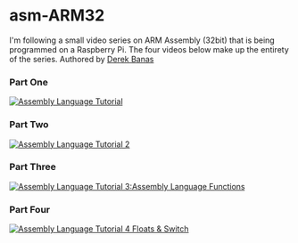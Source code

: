 # asm-ARM32
I'm following a small video series on ARM Assembly (32bit) that is being programmed on a Raspberry Pi.
The four videos below make up the entirety of the series. Authored by [Derek Banas](https://www.youtube.com/user/derekbanas)

### Part One
[![Assembly Language Tutorial](https://img.youtube.com/vi/ViNnfoE56V8/0.jpg)](https://www.youtube.com/watch?v=ViNnfoE56V8&index=1&list=PLGLfVvz_LVvQu9IwUcpn8KOZsOvoHx8sU)

### Part Two
[![Assembly Language Tutorial 2](https://img.youtube.com/vi/5HILZon7pVE/0.jpg)](https://www.youtube.com/watch?v=5HILZon7pVE&index=2&list=PLGLfVvz_LVvQu9IwUcpn8KOZsOvoHx8sU)

### Part Three
[![Assembly Language Tutorial 3:Assembly Language Functions](https://img.youtube.com/vi/2ghL_R5CSaI/0.jpg)](https://www.youtube.com/watch?v=2ghL_R5CSaI&index=3&list=PLGLfVvz_LVvQu9IwUcpn8KOZsOvoHx8sU)

### Part Four
[![Assembly Language Tutorial 4 Floats & Switch](https://img.youtube.com/vi/zj-cGdNpYZ8/0.jpg)](https://www.youtube.com/watch?v=zj-cGdNpYZ8&index=4&list=PLGLfVvz_LVvQu9IwUcpn8KOZsOvoHx8sU)
